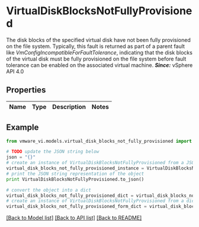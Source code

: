 # VirtualDiskBlocksNotFullyProvisioned

The disk blocks of the specified virtual disk have not been fully provisioned on the file system.  Typically, this fault is returned as part of a parent fault like *VmConfigIncompatibleForFaultTolerance*, indicating that the disk blocks of the virtual disk must be fully provisioned on the file system before fault tolerance can be enabled on the associated virtual machine.  ***Since:*** vSphere API 4.0 

## Properties
Name | Type | Description | Notes
------------ | ------------- | ------------- | -------------

## Example

```python
from vmware_vi.models.virtual_disk_blocks_not_fully_provisioned import VirtualDiskBlocksNotFullyProvisioned

# TODO update the JSON string below
json = "{}"
# create an instance of VirtualDiskBlocksNotFullyProvisioned from a JSON string
virtual_disk_blocks_not_fully_provisioned_instance = VirtualDiskBlocksNotFullyProvisioned.from_json(json)
# print the JSON string representation of the object
print VirtualDiskBlocksNotFullyProvisioned.to_json()

# convert the object into a dict
virtual_disk_blocks_not_fully_provisioned_dict = virtual_disk_blocks_not_fully_provisioned_instance.to_dict()
# create an instance of VirtualDiskBlocksNotFullyProvisioned from a dict
virtual_disk_blocks_not_fully_provisioned_form_dict = virtual_disk_blocks_not_fully_provisioned.from_dict(virtual_disk_blocks_not_fully_provisioned_dict)
```
[[Back to Model list]](../README.md#documentation-for-models) [[Back to API list]](../README.md#documentation-for-api-endpoints) [[Back to README]](../README.md)


